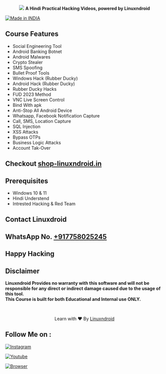 <p align="center">
<img src="https://shop-linuxndroid.in/wp-content/uploads/2022/12/front.jpg" <br>
<b>A Hindi Practical Hacking Videos, powered by Linuxndroid</b>
</p>

<a href="#"><img title="Made in INDIA" src="https://img.shields.io/badge/MADE%20IN%20-INDIA-orange?colorA=%23ff0000&colorB=%23017e40&style=for-the-badge"></a>

## Course Features
- Social Engineering Tool
- Android Banking Botnet
- Android Malwares
- Crypto Stealer
- SMS Spoofing
- Bullet Proof Tools
- Windows Hack (Rubber Ducky)
- Android Hack (Rubber Ducky)
- Rubber Ducky Hacks
- FUD 2023 Method
- VNC Live Screen Control
- Bind With apk
- Anti-Stop All Android Device
- Whatsapp, Facebook Notification Capture
- Call, SMS, Location Capture
- SQL Injection
- XSS Attacks
- Bypass OTPs
- Business Logic Attacks
- Account Tak-Over

## Checkout [shop-linuxndroid.in](https://shop-linuxndroid.in)
## Prerequisites 
 - Windows 10 & 11
 - Hindi Understend
 - Intrested Hacking & Red Team

## Contact Linuxdroid
## WhatsApp No. [+917758025245](https://api.whatsapp.com/send/?phone=917758025245&text=Hi+Linuxndroid&type=phone_number&app_absent=0)

## Happy Hacking
## Disclaimer
<b>Linuxndroid Provides no warranty with this software and will not be responsible for any direct or indirect damage caused due to the usage of this tool.<br>
This Course is built for both Educational and Internal use ONLY.</b>

<br>
<p align="center">Learn with ❤️ By <a href="https://shop-linuxndroid.in">Linuxndroid</a></p>


## Follow Me on :

[![Instagram](https://img.shields.io/badge/IG-linuxndroid-yellowgreen?style=for-the-badge&logo=instagram)](https://www.instagram.com/linuxndroid)

[![Youtube](https://img.shields.io/badge/Youtube-linuxndroid-redgreen?style=for-the-badge&logo=youtube)](https://www.youtube.com/channel/UC2O1Hfg-dDCbUcau5QWGcgg)

[![Browser](https://img.shields.io/badge/Website-linuxndroid-yellowred?style=for-the-badge&logo=browser)](https://www.linuxndroid.com)
